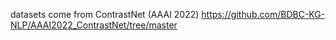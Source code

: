datasets come from ContrastNet (AAAI 2022) https://github.com/BDBC-KG-NLP/AAAI2022_ContrastNet/tree/master
